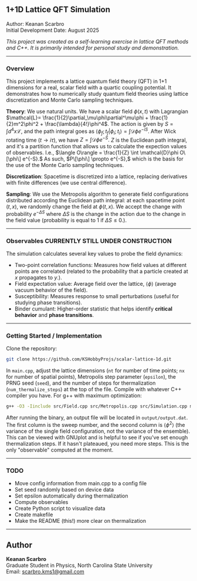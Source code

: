 ## 1+1D Lattice QFT Simulation
Author: Keanan Scarbro <br>
Initial Development Date: August 2025 <br>

*This project was created as a self-learning exercise in lattice QFT methods and C++. It is primarily intended for personal study and demonstration.*

---
### Overview
This project implements a lattice quantum field theory (QFT) in 1+1 dimensions for a real, scalar field with a quartic coupling potential. It demonstrates how to numerically study quantum field theories using lattice discretization and Monte Carlo sampling techniques.

**Theory**: We use natural units. We have a scalar field $\phi(x,t)$ with Lagrangian $\mathcal{L}= \frac{1}{2}\partial_\mu\phi\partial^\mu\phi + \frac{1}{2}m^2\phi^2 + \frac{\lambda}{4!}\phi^4$. The action is given by $S = \int d^4x \mathcal{L}$, and the path integral goes as $\langle \phi_f; t_f|\phi_i; t_i\rangle = \int \mathcal{D}\phi e^{-i S}$. After Wick rotating time ($t\rightarrow i\tau$), we have $Z = \int \mathcal{D}\phi e^{-S}.$ $Z$ is the Euclidean path integral, and it's a partition function that allows us to calculate the expection values of observables. I.e., $\langle O\rangle = \frac{1}{Z} \int \mathcal{D}\phi O\[\phi\] e^{-S}.$ As such, $P\[\phi\] \propto e^{-S},$ which is the basis for the use of the Monte Carlo sampling techniques.

**Discretization**: Spacetime is discretized into a lattice, replacing derivatives with finite differences (we use central difference).

**Sampling**: We use the Metropolis algorithm to generate field configurations distributed according the Euclidean path integral: at each spacetime point $(t,x)$, we randomly change the field at $\phi(t,x)$. We accept the change with probability $e^{-\Delta S}$ where $\Delta S$ is the change in the action due to the change in the field value (probability is equal to 1 if $\Delta S\le 0$.).

---

### Observables **CURRENTLY STILL UNDER CONSTRUCTION**
The simulation calculates several key values to probe the field dynamics:
 - Two-point correlation functions: Measures how field values at different points are correlated (related to the probability that a particle created at $x$ propagates to $y$.).
 - Field expectation value: Average field over the lattice, $\langle \phi \rangle$ (average vacuum behavior of the field). 
 - Susceptibility: Measures response to small perturbations (useful for studying phase transitions).                         
 - Binder cumulant: Higher-order statistic that helps identify **critical behavior** and **phase transitions**.

---

### Getting Started / Implementation
Clone the repository: 
```bash 
git clone https://github.com/KSHobbyProjs/scalar-lattice-1d.git 
```
In `main.cpp`, adjust the lattice dimensions (`nt` for number of time points; `nx` for number of spatial points), Metropolis step parameter (`epsilon`), the PRNG seed (`seed`), and the number of steps for thermalization (`num_thermalize_steps`) at the top of the file. Compile with whatever C++ compiler you have. For g++ with maximum optimization:
```bash
g++ -O3 -Iinclude src/Field.cpp src/Metropolis.cpp src/Simulation.cpp main.cpp -o test
```
After running the binary, an output file will be located in `output/output.dat`. The first column is the sweep number, and the second column is $\langle \phi^2\rangle$ (the variance of the single field configuration, not the variance of the ensemble). This can be viewed with GNUplot and is helpful to see if you've set enough thermalization steps. If it hasn't plateaued, you need more steps. This is the only "observable" computed at the moment.

---
### TODO
- Move config information from main.cpp to a config file
- Set seed randomly based on device data
- Set epsilon automatically during thermalization
- Compute observables
- Create Python script to visualize data
- Create makefile
- Make the README (this!) more clear on thermalization

--- 
## Author
**Keanan Scarbro**<br>
Graduate Student in Physics, North Carolina State University <br>
Email: scarbro.kms1@gmail.com <br>
